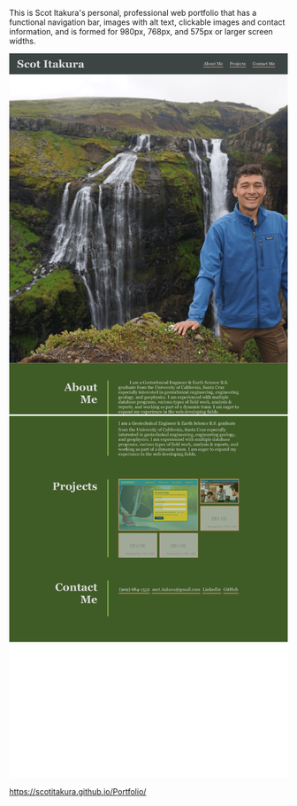 This is Scot Itakura's personal, professional web portfolio that has a functional navigation bar, images with alt text, clickable images and contact information, and is formed for 980px, 768px, and 575px or larger screen widths.

![Scot Itakura Portfolio web page](./assets/images/Portfolio-web-image-1.png "Scot-Itakura-Portfolio-img1")
![Scot Itakura Portfolio web page](./assets/images/Portfolio-web-image-2.png "Scot-Itakura-Portfolio-img2")

https://scotitakura.github.io/Portfolio/